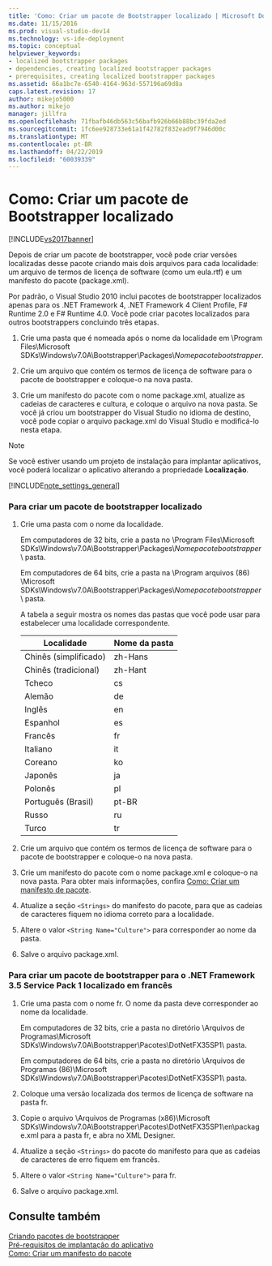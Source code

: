 ```yaml
---
title: 'Como: Criar um pacote de Bootstrapper localizado | Microsoft Docs'
ms.date: 11/15/2016
ms.prod: visual-studio-dev14
ms.technology: vs-ide-deployment
ms.topic: conceptual
helpviewer_keywords:
- localized bootstrapper packages
- dependencies, creating localized bootstrapper packages
- prerequisites, creating localized bootstrapper packages
ms.assetid: 66a1bc7e-6540-4164-963d-557196a69d8a
caps.latest.revision: 17
author: mikejo5000
ms.author: mikejo
manager: jillfra
ms.openlocfilehash: 71fbafb46db563c56bafb926b66b88bc39fda2ed
ms.sourcegitcommit: 1fc6ee928733e61a1f42782f832ead9f7946d00c
ms.translationtype: MT
ms.contentlocale: pt-BR
ms.lasthandoff: 04/22/2019
ms.locfileid: "60039339"
---
```

# <a name="how-to-create-a-localized-bootstrapper-package"></a>Como: Criar um pacote de Bootstrapper localizado
[!INCLUDE[vs2017banner](../includes/vs2017banner.md)]

Depois de criar um pacote de bootstrapper, você pode criar versões localizadas desse pacote criando mais dois arquivos para cada localidade: um arquivo de termos de licença de software (como um eula.rtf) e um manifesto do pacote (package.xml).  
  
 Por padrão, o Visual Studio 2010 inclui pacotes de bootstrapper localizados apenas para os .NET Framework 4, .NET Framework 4 Client Profile, F# Runtime 2.0 e F# Runtime 4.0. Você pode criar pacotes localizados para outros bootstrappers concluindo três etapas.  
  
1. Crie uma pasta que é nomeada após o nome da localidade em \Program Files\Microsoft SDKs\Windows\v7.0A\Bootstrapper\Packages\\*Nomepacotebootstrapper*.  
  
2. Crie um arquivo que contém os termos de licença de software para o pacote de bootstrapper e coloque-o na nova pasta.  
  
3. Crie um manifesto do pacote com o nome package.xml, atualize as cadeias de caracteres e cultura, e coloque o arquivo na nova pasta. Se você já criou um bootstrapper do Visual Studio no idioma de destino, você pode copiar o arquivo package.xml do Visual Studio e modificá-lo nesta etapa.  
  
> [!NOTE]
>  Se você estiver usando um projeto de instalação para implantar aplicativos, você poderá localizar o aplicativo alterando a propriedade **Localização**.  
  
 [!INCLUDE[note_settings_general](../includes/note-settings-general-md.md)]  
  
### <a name="to-create-a-localized-bootstrapper-package"></a>Para criar um pacote de bootstrapper localizado  
  
1. Crie uma pasta com o nome da localidade.  
  
     Em computadores de 32 bits, crie a pasta no \Program Files\Microsoft SDKs\Windows\v7.0A\Bootstrapper\Packages\\*Nomepacotebootstrapper*\ pasta.  
  
     Em computadores de 64 bits, crie a pasta na \Program arquivos (86) \Microsoft SDKs\Windows\v7.0A\Bootstrapper\Packages\\*Nomepacotebootstrapper*\ pasta.  
  
     A tabela a seguir mostra os nomes das pastas que você pode usar para estabelecer uma localidade correspondente.  
  
    |Localidade|Nome da pasta|  
    |------------|-----------------|  
    |Chinês (simplificado)|zh-Hans|  
    |Chinês (tradicional)|zh-Hant|  
    |Tcheco|cs|  
    |Alemão|de|  
    |Inglês|en|  
    |Espanhol|es|  
    |Francês|fr|  
    |Italiano|it|  
    |Coreano|ko|  
    |Japonês|ja|  
    |Polonês|pl|  
    |Português (Brasil)|pt-BR|  
    |Russo|ru|  
    |Turco|tr|  
  
2. Crie um arquivo que contém os termos de licença de software para o pacote de bootstrapper e coloque-o na nova pasta.  
  
3. Crie um manifesto do pacote com o nome package.xml e coloque-o na nova pasta. Para obter mais informações, confira [Como: Criar um manifesto de pacote](../deployment/how-to-create-a-package-manifest.md).  
  
4. Atualize a seção `<Strings>` do manifesto do pacote, para que as cadeias de caracteres fiquem no idioma correto para a localidade.  
  
5. Altere o valor `<String Name="Culture">` para corresponder ao nome da pasta.  
  
6. Salve o arquivo package.xml.  
  
### <a name="to-create-a-bootstrapper-package-for-net-framework-35-service-pack-1-localized-in-french"></a>Para criar um pacote de bootstrapper para o .NET Framework 3.5 Service Pack 1 localizado em francês  
  
1. Crie uma pasta com o nome fr. O nome da pasta deve corresponder ao nome da localidade.  
  
     Em computadores de 32 bits, crie a pasta no diretório \Arquivos de Programas\Microsoft SDKs\Windows\v7.0A\Bootstrapper\Pacotes\DotNetFX35SP1\ pasta.  
  
     Em computadores de 64 bits, crie a pasta no diretório \Arquivos de Programas (86)\Microsoft SDKs\Windows\v7.0A\Bootstrapper\Pacotes\DotNetFX35SP1\ pasta.  
  
2. Coloque uma versão localizada dos termos de licença de software na pasta fr.  
  
3. Copie o arquivo \Arquivos de Programas (x86)\Microsoft SDKs\Windows\v7.0A\Bootstrapper\Pacotes\DotNetFX35SP1\en\package.xml para a pasta fr, e abra no XML Designer.  
  
4. Atualize a seção `<Strings>` do pacote do manifesto para que as cadeias de caracteres de erro fiquem em francês.  
  
5. Altere o valor `<String Name="Culture">` para fr.  
  
6. Salve o arquivo package.xml.  
  
## <a name="see-also"></a>Consulte também  
 [Criando pacotes de bootstrapper](../deployment/creating-bootstrapper-packages.md)   
 [Pré-requisitos de implantação do aplicativo](../deployment/application-deployment-prerequisites.md)   
 [Como: Criar um manifesto do pacote](../deployment/how-to-create-a-package-manifest.md)
